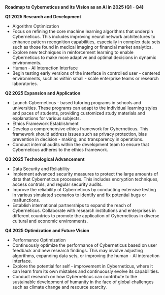 **Roadmap to Cyberneticus and Its Vision as an AI in 2025 (Q1 - Q4)**

**Q1 2025 Research and Development**

- Algorithm Optimization
- Focus on refining the core machine learning algorithms that underpin Cyberneticus. This includes improving neural network architectures to enhance pattern recognition capabilities, especially in complex data sets such as those found in medical imaging or financial market analytics.
- Explore new techniques in reinforcement learning to enable Cyberneticus to make more adaptive and optimal decisions in dynamic environments.
- Human - AI Interaction Interface
- Begin testing early versions of the interface in controlled user - centered environments, such as within small - scale enterprise teams or research laboratories.

**Q2 2025 Expansion and Application**

- Launch Cyberneticus - based tutoring programs in schools and universities. These programs can adapt to the individual learning styles and paces of students, providing customized study materials and explanations for various subjects.
- Ethics Framework Establishment
- Develop a comprehensive ethics framework for Cyberneticus. This framework should address issues such as privacy protection, bias prevention in decision - making, and transparency in operations.
- Conduct internal audits within the development team to ensure that Cyberneticus adheres to the ethics framework.

**Q3 2025 Technological Advancement**

- Data Security and Reliability
- Implement advanced security measures to protect the large amounts of data that Cyberneticus processes. This includes encryption techniques, access controls, and regular security audits.
- Improve the reliability of Cyberneticus by conducting extensive testing in various simulated scenarios to identify and fix potential bugs or malfunctions.
- Establish international partnerships to expand the reach of Cyberneticus. Collaborate with research institutions and enterprises in different countries to promote the application of Cyberneticus in diverse cultural and economic environments.

**Q4 2025 Optimization and Future Vision**

- Performance Optimization
- Continuously optimize the performance of Cyberneticus based on user feedback and new research findings. This may involve adjusting algorithms, expanding data sets, or improving the human - AI interaction interface.
- Explore the potential for self - improvement in Cyberneticus, where it can learn from its own mistakes and continuously evolve its capabilities.
- Conduct research on how Cyberneticus can contribute to the sustainable development of humanity in the face of global challenges such as climate change and resource scarcity.
